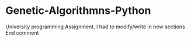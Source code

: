 # Genetic-Algorithmns-Python
University programming Assignment. I had to modify/write in new sections 
End comment
